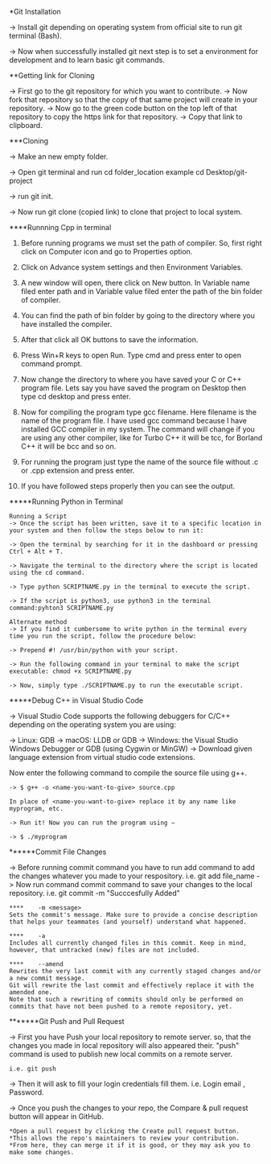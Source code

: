 *Git Installation

-> Install git depending on operating system from official site to run git terminal (Bash).

-> Now when successfully installed git next step is to set a environment for development and to learn basic git commands.



**Getting link for Cloning

-> First go to the git repository for which you want to contribute.
-> Now fork that repository so that the copy of that same project will create in your repository.
-> Now go to the green code button on the top left of that repository to copy the https link for that repository.
-> Copy that link to clipboard.



***Cloning 

-> Make an new empty folder.

-> Open git terminal and run cd folder_location
	example cd Desktop/git-project

-> run git init.

-> Now run git clone (copied link) to clone that project to local system.



****Runnning Cpp in terminal

1. Before running programs we must set the path of compiler. So, first right click on Computer icon and go to Properties option.

2. Click on Advance system settings and then Environment Variables.

3. A new window will open, there click on New button. In Variable name filed enter path and in Variable value filed enter the path of the bin folder of compiler.

4. You can find the path of bin folder by going to the directory where you have installed the compiler.

5. After that click all OK buttons to save the information.

6. Press Win+R keys to open Run. Type cmd and press enter to open command prompt.

7. Now change the directory to where you have saved your C or C++ program file. Lets say you have saved the program on Desktop then type cd desktop and press enter.

8. Now for compiling the program type gcc filename. Here filename is the name of the program file. I have used gcc command because I have installed GCC compiler in my system.
The command will change if you are using any other compiler, like for Turbo C++ it will be tcc, for Borland C++ it will be bcc and so on.

9. For running the program just type the name of the source file without .c or .cpp extension and press enter.

10. If you have followed steps properly then you can see the output. 




*****Running Python in Terminal

	Running a Script
	-> Once the script has been written, save it to a specific location in your system and then follow the steps below to run it:

	-> Open the terminal by searching for it in the dashboard or pressing Ctrl + Alt + T.

	-> Navigate the terminal to the directory where the script is located using the cd command.

	-> Type python SCRIPTNAME.py in the terminal to execute the script.

	-> If the script is python3, use python3 in the terminal command:pyhton3 SCRIPTNAME.py

	Alternate method
	-> If you find it cumbersome to write python in the terminal every time you run the script, follow the procedure below:

	-> Prepend #! /usr/bin/python with your script.

	-> Run the following command in your terminal to make the script executable: chmod +x SCRIPTNAME.py

	-> Now, ​simply type ./SCRIPTNAME.py to run the executable script.



*****Debug C++ in Visual Studio Code

-> Visual Studio Code supports the following debuggers for C/C++ depending on the operating system you are using:

-> Linux: GDB
-> macOS: LLDB or GDB
-> Windows: the Visual Studio Windows Debugger or GDB (using Cygwin or MinGW)
-> Download given language extension from virtual studio code extensions.

 Now enter the following command to compile the source file using g++.

	-> $ g++ -o <name-you-want-to-give> source.cpp

	In place of <name-you-want-to-give> replace it by any name like myprogram, etc.

	-> Run it! Now you can run the program using −

	-> $ ./myprogram




******Commit File Changes

-> Before running commit command you have to run add command to add the changes whatever you made to your respository.
	i.e. git add file_name
-> Now run command commit command to save your changes to the local repository.
	i.e. git commit -m "Succcesfully Added"

	****	-m <message>
	Sets the commit's message. Make sure to provide a concise description that helps your teammates (and yourself) understand what happened.

	****    -a
	Includes all currently changed files in this commit. Keep in mind, however, that untracked (new) files are not included.

	****	--amend
	Rewrites the very last commit with any currently staged changes and/or a new commit message.
	Git will rewrite the last commit and effectively replace it with the amended one.
	Note that such a rewriting of commits should only be performed on commits that have not been pushed to a remote repository, yet.

*******Git Push and Pull Request

-> First you have Push your local repository to remote server. so, that the changes you made in local repository will also appeared their.
"push" command is used to publish new local commits on a remote server.

	i.e. git push

-> Then it will ask to fill your login credentials fill them. i.e. Login email , Password.

-> Once you push the changes to your repo, the Compare & pull request button will appear in GitHub.
	
	*Open a pull request by clicking the Create pull request button.
	*This allows the repo's maintainers to review your contribution.
	*From here, they can merge it if it is good, or they may ask you to make some changes. 
